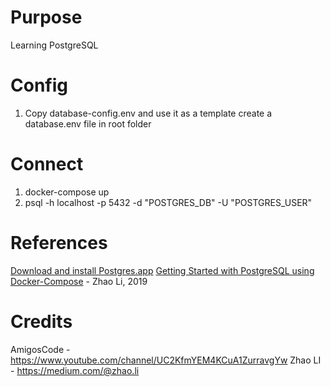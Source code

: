 # Purpose
Learning PostgreSQL

# Config
1. Copy database-config.env and use it as a template create a database.env file in root folder

# Connect
1. docker-compose up
2. psql -h localhost -p 5432 -d "POSTGRES_DB" -U "POSTGRES_USER"

# References 
[Download and install Postgres.app](https://postgresapp.com/)
[Getting Started with PostgreSQL using Docker-Compose](https://medium.com/analytics-vidhya/getting-started-with-postgresql-using-docker-compose-34d6b808c47c) - Zhao Li, 2019

# Credits
AmigosCode - https://www.youtube.com/channel/UC2KfmYEM4KCuA1ZurravgYw
Zhao LI - https://medium.com/@zhao.li

